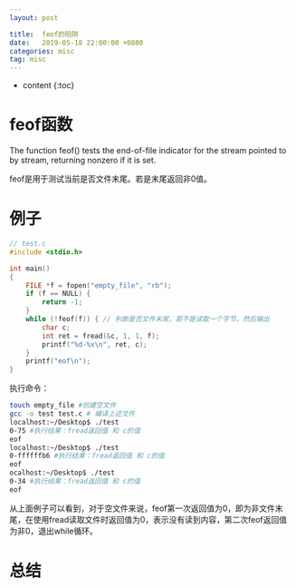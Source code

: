 ```yaml
---
layout: post

title:  feof的陷阱
date:   2019-05-18 22:00:00 +0800
categories: misc
tag: misc
---
```


* content
{:toc}


feof函数
=================
The function feof() tests the end-of-file indicator for the stream pointed to by stream, returning nonzero if it is set.

feof是用于测试当前是否文件末尾。若是末尾返回非0值。

例子
==================
```c
// test.c    
#include <stdio.h>

int main()
{
    FILE *f = fopen("empty_file", "rb");
    if (f == NULL) {
        return -1;
    }
    while (!feof(f)) { // 判断是否文件末尾，若不是读取一个字节，然后输出
        char c;
        int ret = fread(&c, 1, 1, f);
        printf("%d-%x\n", ret, c);
    }
    printf("eof\n");
}

```
执行命令：
```bash
touch empty_file #创建空文件
gcc -o test test.c # 编译上述文件
localhost:~/Desktop$ ./test 
0-75 #执行结果：fread返回值 和 c的值
eof
localhost:~/Desktop$ ./test 
0-ffffffb6 #执行结果：fread返回值 和 c的值
eof
ocalhost:~/Desktop$ ./test 
0-34 #执行结果：fread返回值 和 c的值
eof

```

从上面例子可以看到，对于空文件来说，feof第一次返回值为0，即为非文件末尾，在使用fread读取文件时返回值为0，表示没有读到内容，第二次feof返回值为非0，退出while循环。



总结
===============
